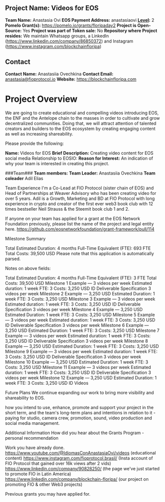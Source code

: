 ## Project Name: Videos for EOS
**Team Name:** Anastasia Ovi
**EOS Payment Address:** anastasiaovi
**[Level](https://github.com/eosnetworkfoundation/grant-framework#grant-levels):** 2
**Pomelo Grant(s):** https://pomelo.io/grants/floripaday2
**Project is Open-Source:** Yes
**Project was part of Token sale:** No
**Repository where Project resides:** We maintain Whatsapp groups, a LinkedIn (https://www.linkedin.com/company/86850372) and Instagram (https://www.instagram.com/blockchainfloripa)

## Contact
**Contact Name:** Anastasiia Ovechkina
**Contact Email:** anastasia@fioprotocol.io
**Website:** https://blockchainfloripa.com

# Project Overview

We are going to create educational and compelling videos introducing EOS, the ENF and the Antelope chain to the masses in order to cultivate and grow decentralized communities. Doing that, we will attract attention of talented creators and builders to the EOS ecosystem by creating engaging content as well as increasing shareability.

Please provide the following:

**Name:** Videos for EOS
**Brief Description:** Creating video content for EOS social media
Relationship to EOSIO: 
**Reason for Interest:** An indication of why your team is interested in creating this project.

###Team###
**Team members:**
**Team Leader:** Anastasiia Ovechkina
**Team coleader** Adil Elias

Team Experience
I'm a Co-Lead at FIO Protocol (sister chain of EOS) and Head of Partnerships at Weaver Advisory who has been creating video for over 5 years. Adil is a Growth, Marketing and BD at FIO Protocol with long experience in crypto and creator of the first ever web3 book club with 12 times bestseller Neil Strauss & the Steemit book club 1 and 2. 

If anyone on your team has applied for a grant at the EOS Network Foundation previously, please list the name of the project and legal entity here.
https://github.com/eosnetworkfoundation/grant-framework/pull/114

Milestone Summary

Total Estimated Duration: 4 months
Full-Time Equivalent (FTE): 693 FTE
Total Costs: 39,500 USD
Please note that this application is automatically parsed.

Notes on above fields:

Total Estimated Duration: 4 months
Full-Time Equivalent (FTE): 3 FTE
Total Costs: 39,500 USD
Milestone 1 Example — 3 videos per week
Estimated duration: 1 week
FTE: 3
Costs: 3,250 USD
ID	Deliverable	Specification
3 videos per week
Milestone 2 Example — 3,250 USD
Estimated Duration: 1 week
FTE: 3
Costs: 3,250 USD
Milestone 3 Example — 3 videos per week
Estimated duration: 1 week
FTE: 3
Costs: 3,250 USD
ID	Deliverable	Specification
3 videos per week
Milestone 4 Example — 3,250 USD
Estimated Duration: 1 week
FTE: 3
Costs: 3,250 USD
Milestone 5 Example — 3 videos per week
Estimated duration: 1 week
FTE: 3
Costs: 3,250 USD
ID	Deliverable	Specification
3 videos per week
Milestone 6 Example — 3,250 USD
Estimated Duration: 1 week
FTE: 3
Costs: 3,250 USD
Milestone 7 Example — 3 videos per week
Estimated duration: 1 week
FTE: 3
Costs: 3,250 USD
ID	Deliverable	Specification
3 videos per week
Milestone 8 Example — 3,250 USD
Estimated Duration: 1 week
FTE: 3
Costs: 3,250 USD
Milestone 9 Example — 3 videos per week
Estimated duration: 1 week
FTE: 3
Costs: 3,250 USD
ID	Deliverable	Specification
3 videos per week
Milestone 10 Example — 3,250 USD
Estimated Duration: 1 week
FTE: 3
Costs: 3,250 USD
Milestone 11 Example — 3 videos per week
Estimated duration: 1 week
FTE: 3
Costs: 3,250 USD
ID	Deliverable	Specification
3 videos per week
Milestone 12 Example — 3,250 USD
Estimated Duration: 1 week
FTE: 3
Costs: 3,250 USD
ID	Videos

Future Plans
We continue expanding our work to bring more visibility and shareability to EOS. 

how you intend to use, enhance, promote and support your project in the short term, and
the team's long-term plans and intentions in relation to it - paying for studio, camera crew, promotion, sound, video production and social media management.

Additional Information
How did you hear about the Grants Program - personal recommendation

Work you have already done.
https://www.youtube.com/@IdiomasConAnastasiaOvi/videos (educational content)
https://www.instagram.com/fioprotocol.brasil/ (Insta account of FIO Protocol that gained over 16k views after 2 vids)
https://www.linkedin.com/company/90828250/ (the page we've just started to promote FIO in Latin America)
https://www.linkedin.com/company/blockchain-floripa/ (our project on promoting FIO & other Web3 projects)

Previous grants you may have applied for.
